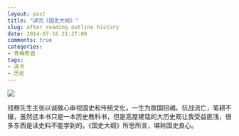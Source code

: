 ```yaml
---
layout: post
title: "读完《国史大纲》"
slug: after reading outline history
date: 2014-07-16 21:27:00
comments: true
categories:
- 青梅煮酒
tags:
- 读书
- 历史
---
```


![](http://pic.yupoo.com/leninlee/DYBkUo68/medish.jpg)

钱穆先生主张以诚敬心审视国史和传统文化，一生为故国招魂。抗战流亡，笔耕不辍，虽然这本书只是一本历史教科书，但是高屋建瓴的大历史观让我受益匪浅，很多东西是读史料不能学到的。《国史大纲》所思所言，堪称国史良心。
